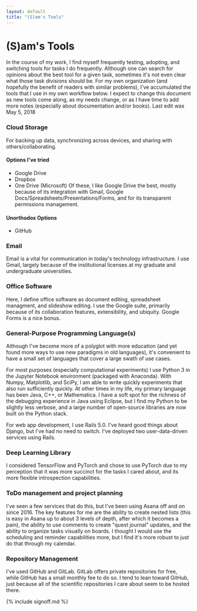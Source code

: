 ```yaml
---
layout: default
title: "(S)am's Tools"
---
```

# (S)am's Tools
In the course of my work, I find myself frequently testing, adopting, and switching tools for tasks I do frequently. Although one can search for opinions about the best tool for a given task, sometimes it's not even clear what those task divisions should be. For my own organization (and hopefully the benefit of readers with similar problems), I've accumulated the tools that I use in my own workflow below. I expect to change this document as new tools come along, as my needs change, or as I have time to add more notes (especially about documentation and/or books). Last edit was May 5, 2018

### Cloud Storage
For backing up data, synchronizing across devices, and sharing with others/collaborating.
#### Options I've tried
- Google Drive
- Dropbox
- One Drive (Microsoft)
Of these, I like Google Drive the best, mostly because of its integration with Gmail, Google Docs/Spreadsheets/Presentations/Forms, and for its transparent permissions management.

#### Unorthodox Options
- GitHub

### Email
Email is a vital for communication in today's technology infrastructure. I use Gmail, largely because of the institutional licenses at my graduate and undergraduate universities.

### Office Software
Here, I define office software as document editing, spreadsheet managment, and slideshow editing. I use the Google suite, primarily because of its collaboration features, extensibility, and ubiquity. Google Forms is a nice bonus.

### General-Purpose Programming Language(s)
Although I've become more of a polyglot with more education (and yet found more ways to use new paradigms in old languages), it's convenient to have a small set of languages that cover a large swath of use cases.

For most purposes (especially computational experiments) I use Python 3 in the Jupyter Notebook environment (packaged with Anaconda). With Numpy, Matplotlib, and SciPy, I am able to write quickly experiments that also run sufficiently quickly. At other times in my life, my primary language has been Java, C++, or Mathematica. I have a soft spot for the richness of the debugging experience in Java using Eclipse, but I find my Python to be slightly less verbose, and a large number of open-source libraries are now built on the Python stack.

For web app development, I use Rails 5.0. I've heard good things about Django, but I've had no need to switch. I've deployed two user-data-driven services using Rails.

### Deep Learning Library
I considered TensorFlow and PyTorch and chose to use PyTorch due to my perception that it was more succinct for the tasks I cared about, and its more flexible introspection capabilities.

### ToDo management and project planning
I've seen a few services that do this, but I've been using Asana off and on since 2016. The key features for me are the ability to create nested lists (this is easy in Asana up to about 3 levels of depth, after which it becomes a pain), the ability to use comments to create "quest journal" updates, and the ability to organize tasks visually on boards. I thought I would use the scheduling and reminder capabilities more, but I find it's more robust to just do that through my calendar.

### Repository Management
I've used GitHub and GitLab. GitLab offers private repositories for free, while GitHub has a small monthly fee to do so. I tend to lean toward GitHub, just because all of the scientific repositories I care about seem to be hosted there.

{% include signoff.md %}
